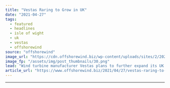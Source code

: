 ```yaml
---
title: "Vestas Raring to Grow in UK"
date: "2021-04-27"
tags: 
  - featured
  - headlines
  - isle of wight
  - uk
  - vestas
  - offshorewind
source: "offshorewind"
image_url: "https://cdn.offshorewind.biz/wp-content/uploads/sites/2/2021/04/27111004/Vestas-Raring-to-Grow-in-UK.png"
image_fp: "/assets/img/post_thumbnails/30.png"
lead: "Wind turbine manufacturer Vestas plans to further expand its UK offshore wind production footprint,"
article_url: "https://www.offshorewind.biz/2021/04/27/vestas-raring-to-grow-in-uk/"
---
```


---
